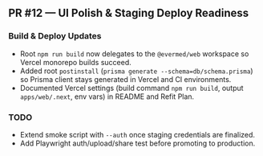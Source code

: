 ## PR #12 — UI Polish & Staging Deploy Readiness

### Build & Deploy Updates
- Root `npm run build` now delegates to the `@evermed/web` workspace so Vercel monorepo builds succeed.
- Added root `postinstall` (`prisma generate --schema=db/schema.prisma`) so Prisma client stays generated in Vercel and CI environments.
- Documented Vercel settings (build command `npm run build`, output `apps/web/.next`, env vars) in README and Refit Plan.

### TODO
- Extend smoke script with `--auth` once staging credentials are finalized.
- Add Playwright auth/upload/share test before promoting to production.
